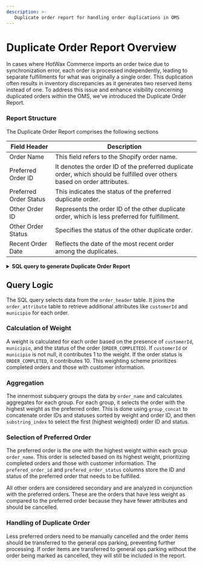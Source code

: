 ```yaml
---
description: >-
   Duplicate order report for handling order duplications in OMS
---
```




# Duplicate Order Report Overview

In cases where HotWax Commerce imports an order twice due to synchronization error, each order is processed independently, leading to separate fulfillments for what was originally a single order. This duplication often results in inventory discrepancies as it generates two reserved items instead of one. To address this issue and enhance visibility concerning duplicated orders within the OMS, we've introduced the Duplicate Order Report.

### Report Structure
The Duplicate Order Report comprises the following sections

| Field Header             | Description                                                                                                                |
|--------------------------|----------------------------------------------------------------------------------------------------------------------------|
| Order Name               | This field refers to the Shopify order name.                                                                               |
| Preferred Order ID       | It denotes the order ID of the preferred duplicate order, which should be fulfilled over others based on order attributes. |
| Preferred Order Status   | This indicates the status of the preferred duplicate order.                                                                |
| Other Order ID           | Represents the order ID of the other duplicate order, which is less preferred for fulfillment.                             |
| Other Order Status       | Specifies the status of the other duplicate order.                                                                         |
| Recent Order Date        | Reflects the date of the most recent order among the duplicates.                                                           |





<details>

**<summary> SQL query to generate Duplicate Order Report</summary>**

```sql
SELECT order_name AS order_name,
       prefered_order_id AS prefered_order_id,
       prefered_order_status AS prefered_order_status,
       other_order_ids AS other_order_ids,
       other_order_statuses AS other_order_statuses,
       recent_order_date AS recent_order_date
FROM
  (select temp.order_name ,
          substring_index(group_concat(temp.order_id
                                       order by temp.weight desc, temp.order_id), ",", 1) prefered_order_id ,
          substring_index(group_concat(temp.status_id
                                       order by temp.weight desc, temp.order_id), ",", 1) prefered_order_status ,
          substring_index(group_concat(temp.order_id
                                       order by temp.weight desc, temp.order_id separator ", "), ", ", 1-count(*)) other_order_ids ,
          substring_index(group_concat(temp.status_id
                                       order by temp.weight desc, temp.order_id separator ", "), ", ", 1-count(*)) other_order_statuses ,
          max(temp.order_date) recent_order_date
   from
     (select oh.order_name ,
             oh.order_id ,
             oh.status_id ,
             oh.order_date ,
             oa1.attr_value customerId ,
             oa2.attr_value municipio ,
             (if(oa1.attr_value is not null, 1, 0) + if(oa2.attr_value is not null, 1, 0) + if(oh.status_id = "ORDER_COMPLETED", 10, 0)) weight
      from order_header oh
      left join order_attribute oa1 on oa1.order_id = oh.ORDER_ID
      and oa1.ATTR_NAME = "customerId"
      left join order_attribute oa2 on oa2.order_id = oh.ORDER_ID
      and oa2.ATTR_NAME = "municipio"
      where oh.status_id <> "ORDER_CANCELLED" ) temp
   group by temp.order_name
   having count(*)>1
   and sum(temp.status_id = "ORDER_COMPLETED") <> count(*)) AS virtual_table
LIMIT 1000;
```



</details>


## Query Logic

The SQL query selects data from the `order_header` table. It joins the `order_attribute` table to retrieve additional attributes like `customerId` and `municipio` for each order.

### Calculation of Weight

A weight is calculated for each order based on the presence of `customerId`, `municipio`, and the status of the order (`ORDER_COMPLETED`). 
If `customerId` or `municipio` is not null, it contributes 1 to the weight. If the order status is `ORDER_COMPLETED`, it contributes 10. This weighting scheme prioritizes completed orders and those with customer information.

### Aggregation

The innermost subquery groups the data by `order_name` and calculates aggregates for each group.
For each group, it selects the order with the highest weight as the preferred order. This is done using `group_concat` to concatenate order IDs and statuses sorted by weight and order ID, and then `substring_index` to select the first (highest weighted) order ID and status.

### Selection of Preferred Order

The preferred order is the one with the highest weight within each group `order_name`. This order is selected based on its highest weight, prioritizing completed orders and those with customer information.
The `prefered_order_id` and `prefered_order_status` columns store the ID and status of the preferred order that needs to be fulfilled.

All other orders are considered secondary and are analyzed in conjunction with the preferred orders. These are the orders that have less weight as compared to the preferred order because they have fewer attributes and should be cancelled.

### Handling of Duplicate Order

Less preferred orders need to be manually cancelled and the order items should be transferred to the general ops parking, preventing further processing. If order items are transferred to general ops parking without the order being marked as cancelled, they will still be included in the report.
